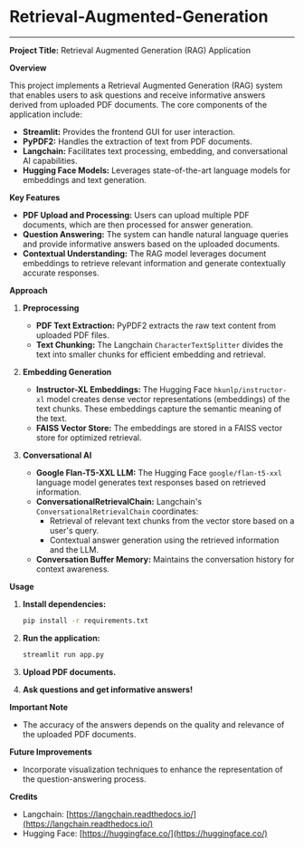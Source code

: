 # Retrieval-Augmented-Generation

***

**Project Title:** Retrieval Augmented Generation (RAG) Application

**Overview**

This project implements a Retrieval Augmented Generation (RAG) system that enables users to ask questions and receive informative answers derived from uploaded PDF documents. The core components of the application include:

* **Streamlit:** Provides the frontend GUI for user interaction.
* **PyPDF2:**  Handles the extraction of text from PDF documents.
* **Langchain:**  Facilitates text processing, embedding, and conversational AI capabilities.
* **Hugging Face Models:** Leverages state-of-the-art language models for embeddings and text generation.

**Key Features**

* **PDF Upload and Processing:** Users can upload multiple PDF documents, which are then processed for answer generation.
* **Question Answering:** The system can handle natural language queries and provide informative answers based on the uploaded documents.
* **Contextual Understanding:** The RAG model leverages document embeddings to retrieve relevant information and generate contextually accurate responses.

**Approach**

1. **Preprocessing**
   * **PDF Text Extraction:** PyPDF2 extracts the raw text content from uploaded PDF files.
   * **Text Chunking:** The Langchain `CharacterTextSplitter` divides the text into smaller chunks for efficient embedding and retrieval.

2. **Embedding Generation**
   * **Instructor-XL Embeddings:**  The Hugging Face `hkunlp/instructor-xl` model creates dense vector representations (embeddings) of the text chunks. These embeddings capture the semantic meaning of the text.
   * **FAISS Vector Store:**  The embeddings are stored in a FAISS vector store for optimized retrieval.

3. **Conversational AI**
   * **Google Flan-T5-XXL LLM:** The Hugging Face `google/flan-t5-xxl` language model generates text responses based on retrieved information.
   * **ConversationalRetrievalChain:** Langchain's `ConversationalRetrievalChain` coordinates:
      * Retrieval of relevant text chunks from the vector store based on a user's query.
      * Contextual answer generation using the retrieved information and the LLM.
   * **Conversation Buffer Memory:** Maintains the conversation history for context awareness.

**Usage**

1. **Install dependencies:** 
   ```bash
   pip install -r requirements.txt
   ```

2. **Run the application:**
   ```bash
   streamlit run app.py
   ```

3. **Upload PDF documents.**

4. **Ask questions and get informative answers!**

**Important Note**

* The accuracy of the answers depends on the quality and relevance of the uploaded PDF documents.

**Future Improvements**

* Incorporate visualization techniques to enhance the representation of the question-answering process.

**Credits**

* Langchain: [https://langchain.readthedocs.io/](https://langchain.readthedocs.io/)
* Hugging Face: [https://huggingface.co/](https://huggingface.co/)

